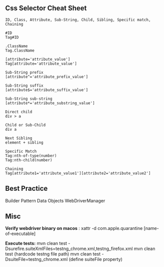## Css Selector Cheat Sheet
```
ID, Class, Attribute, Sub-String, Child, Sibling, Specific match, Chaining

#ID
Tag#ID

.ClassName
Tag.ClassName

[attribute='attribute_value']
Tag[attribute='attribute_value']

Sub-String prefix
[attribute^='attribute_prefix_value']

Sub-String suffix
[attribute$='attribute_suffix_value']

Sub-String sub-string
[attribute*='attribute_substring_value']

Direct child
div > a

Child or Sub-Child
div a

Next Sibling
element + sibling

Specific Match
Tag:nth-of-type(number)
Tag:nth-child(number)

Chaining
Tag[attribute1='attribute_value1'][attribute2='attribute_value2']
```

## Best Practice
Builder Pattern
Data Objects
WebDriverManager

## Misc
**Verify webdriver binary on macos** : xattr -d com.apple.quarantine [name-of-executable]

**Execute tests:** 
mvn clean test -Dsurefire.suiteXmlFiles=testng_chrome.xml,testng_firefox.xml
mvn clean test (hardcode testng file path)
mvn clean test -DsuiteFile=testng_chrome.xml (define suiteFile property)